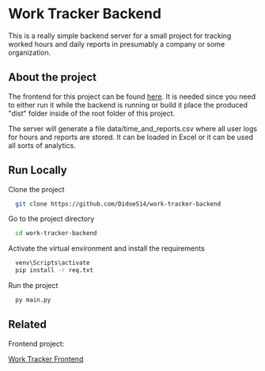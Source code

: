 
# Work Tracker Backend

This is a really simple backend server for a small project for tracking worked hours and daily reports in presumably a company or some organization.


## About the project

The frontend for this project can be found [here](https://github.com/DidoeS14/work-tracker-frontend?tab=readme-ov-file). It is needed since you need to either run it while the backend is running or build it place the produced "dist" folder inside of the root folder of this project.

The server will generate a file data/time_and_reports.csv where all user logs for hours and reports are stored. It can be loaded in Excel or it can be used all sorts of analytics.

## Run Locally

Clone the project

```bash
  git clone https://github.com/DidoeS14/work-tracker-backend
```

Go to the project directory

```bash
  cd work-tracker-backend
```

Activate the virtual environment and install the requirements

```bash
  venv\Scripts\activate 
  pip install -r req.txt
```
Run the project

```bash
  py main.py
```

## Related

Frontend project:

[Work Tracker Frontend](https://github.com/DidoeS14/work-tracker-frontend?tab=readme-ov-file)

